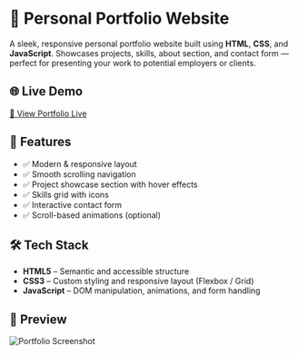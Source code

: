 # 💼 Personal Portfolio Website

A sleek, responsive personal portfolio website built using **HTML**, **CSS**, and **JavaScript**. Showcases projects, skills, about section, and contact form — perfect for presenting your work to potential employers or clients.

## 🌐 Live Demo

[🔗 View Portfolio Live](https://your-live-site-link.com)  



## 📁 Features

- ✅ Modern & responsive layout
- ✅ Smooth scrolling navigation
- ✅ Project showcase section with hover effects
- ✅ Skills grid with icons
- ✅ Interactive contact form
- ✅ Scroll-based animations (optional)



## 🛠️ Tech Stack

- **HTML5** – Semantic and accessible structure  
- **CSS3** – Custom styling and responsive layout (Flexbox / Grid)  
- **JavaScript** – DOM manipulation, animations, and form handling  



## 📸 Preview

![Portfolio Screenshot](preview.png)  


